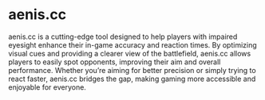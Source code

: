 # aenis.cc
aenis.cc is a cutting-edge tool designed to help players with impaired eyesight enhance their in-game accuracy and reaction times. By optimizing visual cues and providing a clearer view of the battlefield, aenis.cc allows players to easily spot opponents, improving their aim and overall performance. Whether you’re aiming for better precision or simply trying to react faster, aenis.cc bridges the gap, making gaming more accessible and enjoyable for everyone.
